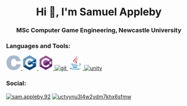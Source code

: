 <h1 align="center">Hi 👋, I'm Samuel Appleby</h1>
<h3 align="center">MSc Computer Game Engineering, Newcastle University</h3>

<h3 align="left">Languages and Tools:</h3>
<p align="left"> <a href="https://www.cprogramming.com/" target="_blank"> <img src="https://raw.githubusercontent.com/devicons/devicon/master/icons/c/c-original.svg" alt="c" width="40" height="40"/> </a> <a href="https://www.w3schools.com/cpp/" target="_blank"> <img src="https://raw.githubusercontent.com/devicons/devicon/master/icons/cplusplus/cplusplus-original.svg" alt="cplusplus" width="40" height="40"/> </a> <a href="https://www.w3schools.com/cs/" target="_blank"> <img src="https://raw.githubusercontent.com/devicons/devicon/master/icons/csharp/csharp-original.svg" alt="csharp" width="40" height="40"/> </a> <a href="https://git-scm.com/" target="_blank"> <img src="https://www.vectorlogo.zone/logos/git-scm/git-scm-icon.svg" alt="git" width="40" height="40"/> </a> <a href="https://www.java.com" target="_blank"> <img src="https://raw.githubusercontent.com/devicons/devicon/master/icons/java/java-original.svg" alt="java" width="40" height="40"/> </a> <a href="https://unity.com/" target="_blank"> <img src="https://www.vectorlogo.zone/logos/unity3d/unity3d-icon.svg" alt="unity" width="40" height="40"/> </a> </p>
<h3 align="left">Social:</h3>
<p align="left">
<a href="https://fb.com/sam.appleby.92" target="blank"><img align="center" src="https://cdn.jsdelivr.net/npm/simple-icons@3.0.1/icons/facebook.svg" alt="sam.appleby.92" height="30" width="40" /></a>
<a href="https://www.youtube.com/channel/UCTYYNu3L4w2ydM7KhX6sFMw" target="blank"><img align="center" src="https://cdn.jsdelivr.net/npm/simple-icons@3.0.1/icons/youtube.svg" alt="uctyynu3l4w2ydm7khx6sfmw" height="30" width="40" /></a>
</p>
